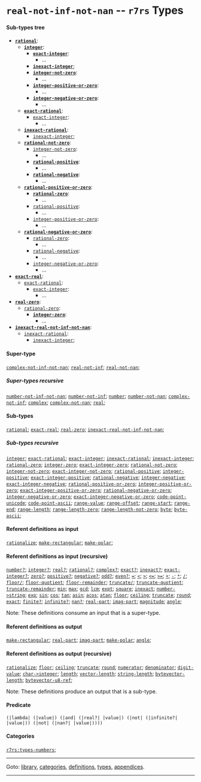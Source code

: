 

<a id='type__r7rs__real-not-inf-not-nan'></a>

# `real-not-inf-not-nan` -- `r7rs` Types


#### Sub-types tree

* **[`rational`](../../r7rs/types/rational.md#type__r7rs__rational)**:
  * **[`integer`](../../r7rs/types/integer.md#type__r7rs__integer)**:
    * **[`exact-integer`](../../r7rs/types/exact-integer.md#type__r7rs__exact-integer)**:
      * ...
    * **[`inexact-integer`](../../r7rs/types/inexact-integer.md#type__r7rs__inexact-integer)**;
    * **[`integer-not-zero`](../../r7rs/types/integer-not-zero.md#type__r7rs__integer-not-zero)**:
      * ...
    * **[`integer-positive-or-zero`](../../r7rs/types/integer-positive-or-zero.md#type__r7rs__integer-positive-or-zero)**:
      * ...
    * **[`integer-negative-or-zero`](../../r7rs/types/integer-negative-or-zero.md#type__r7rs__integer-negative-or-zero)**:
      * ...
  * **[`exact-rational`](../../r7rs/types/exact-rational.md#type__r7rs__exact-rational)**:
    * [`exact-integer`](../../r7rs/types/exact-integer.md#type__r7rs__exact-integer):
      * ...
  * **[`inexact-rational`](../../r7rs/types/inexact-rational.md#type__r7rs__inexact-rational)**:
    * [`inexact-integer`](../../r7rs/types/inexact-integer.md#type__r7rs__inexact-integer);
  * **[`rational-not-zero`](../../r7rs/types/rational-not-zero.md#type__r7rs__rational-not-zero)**:
    * [`integer-not-zero`](../../r7rs/types/integer-not-zero.md#type__r7rs__integer-not-zero):
      * ...
    * **[`rational-positive`](../../r7rs/types/rational-positive.md#type__r7rs__rational-positive)**:
      * ...
    * **[`rational-negative`](../../r7rs/types/rational-negative.md#type__r7rs__rational-negative)**:
      * ...
  * **[`rational-positive-or-zero`](../../r7rs/types/rational-positive-or-zero.md#type__r7rs__rational-positive-or-zero)**:
    * **[`rational-zero`](../../r7rs/types/rational-zero.md#type__r7rs__rational-zero)**:
      * ...
    * [`rational-positive`](../../r7rs/types/rational-positive.md#type__r7rs__rational-positive):
      * ...
    * [`integer-positive-or-zero`](../../r7rs/types/integer-positive-or-zero.md#type__r7rs__integer-positive-or-zero):
      * ...
  * **[`rational-negative-or-zero`](../../r7rs/types/rational-negative-or-zero.md#type__r7rs__rational-negative-or-zero)**:
    * [`rational-zero`](../../r7rs/types/rational-zero.md#type__r7rs__rational-zero):
      * ...
    * [`rational-negative`](../../r7rs/types/rational-negative.md#type__r7rs__rational-negative):
      * ...
    * [`integer-negative-or-zero`](../../r7rs/types/integer-negative-or-zero.md#type__r7rs__integer-negative-or-zero):
      * ...
* **[`exact-real`](../../r7rs/types/exact-real.md#type__r7rs__exact-real)**:
  * [`exact-rational`](../../r7rs/types/exact-rational.md#type__r7rs__exact-rational):
    * [`exact-integer`](../../r7rs/types/exact-integer.md#type__r7rs__exact-integer):
      * ...
* **[`real-zero`](../../r7rs/types/real-zero.md#type__r7rs__real-zero)**:
  * [`rational-zero`](../../r7rs/types/rational-zero.md#type__r7rs__rational-zero):
    * **[`integer-zero`](../../r7rs/types/integer-zero.md#type__r7rs__integer-zero)**:
      * ...
* **[`inexact-real-not-inf-not-nan`](../../r7rs/types/inexact-real-not-inf-not-nan.md#type__r7rs__inexact-real-not-inf-not-nan)**:
  * [`inexact-rational`](../../r7rs/types/inexact-rational.md#type__r7rs__inexact-rational):
    * [`inexact-integer`](../../r7rs/types/inexact-integer.md#type__r7rs__inexact-integer);


#### Super-type

[`complex-not-inf-not-nan`](../../r7rs/types/complex-not-inf-not-nan.md#type__r7rs__complex-not-inf-not-nan);
[`real-not-inf`](../../r7rs/types/real-not-inf.md#type__r7rs__real-not-inf);
[`real-not-nan`](../../r7rs/types/real-not-nan.md#type__r7rs__real-not-nan);


##### Super-types recursive

[`number-not-inf-not-nan`](../../r7rs/types/number-not-inf-not-nan.md#type__r7rs__number-not-inf-not-nan);
[`number-not-inf`](../../r7rs/types/number-not-inf.md#type__r7rs__number-not-inf);
[`number`](../../r7rs/types/number.md#type__r7rs__number);
[`number-not-nan`](../../r7rs/types/number-not-nan.md#type__r7rs__number-not-nan);
[`complex-not-inf`](../../r7rs/types/complex-not-inf.md#type__r7rs__complex-not-inf);
[`complex`](../../r7rs/types/complex.md#type__r7rs__complex);
[`complex-not-nan`](../../r7rs/types/complex-not-nan.md#type__r7rs__complex-not-nan);
[`real`](../../r7rs/types/real.md#type__r7rs__real);


#### Sub-types

[`rational`](../../r7rs/types/rational.md#type__r7rs__rational);
[`exact-real`](../../r7rs/types/exact-real.md#type__r7rs__exact-real);
[`real-zero`](../../r7rs/types/real-zero.md#type__r7rs__real-zero);
[`inexact-real-not-inf-not-nan`](../../r7rs/types/inexact-real-not-inf-not-nan.md#type__r7rs__inexact-real-not-inf-not-nan);


##### Sub-types recursive

[`integer`](../../r7rs/types/integer.md#type__r7rs__integer);
[`exact-rational`](../../r7rs/types/exact-rational.md#type__r7rs__exact-rational);
[`exact-integer`](../../r7rs/types/exact-integer.md#type__r7rs__exact-integer);
[`inexact-rational`](../../r7rs/types/inexact-rational.md#type__r7rs__inexact-rational);
[`inexact-integer`](../../r7rs/types/inexact-integer.md#type__r7rs__inexact-integer);
[`rational-zero`](../../r7rs/types/rational-zero.md#type__r7rs__rational-zero);
[`integer-zero`](../../r7rs/types/integer-zero.md#type__r7rs__integer-zero);
[`exact-integer-zero`](../../r7rs/types/exact-integer-zero.md#type__r7rs__exact-integer-zero);
[`rational-not-zero`](../../r7rs/types/rational-not-zero.md#type__r7rs__rational-not-zero);
[`integer-not-zero`](../../r7rs/types/integer-not-zero.md#type__r7rs__integer-not-zero);
[`exact-integer-not-zero`](../../r7rs/types/exact-integer-not-zero.md#type__r7rs__exact-integer-not-zero);
[`rational-positive`](../../r7rs/types/rational-positive.md#type__r7rs__rational-positive);
[`integer-positive`](../../r7rs/types/integer-positive.md#type__r7rs__integer-positive);
[`exact-integer-positive`](../../r7rs/types/exact-integer-positive.md#type__r7rs__exact-integer-positive);
[`rational-negative`](../../r7rs/types/rational-negative.md#type__r7rs__rational-negative);
[`integer-negative`](../../r7rs/types/integer-negative.md#type__r7rs__integer-negative);
[`exact-integer-negative`](../../r7rs/types/exact-integer-negative.md#type__r7rs__exact-integer-negative);
[`rational-positive-or-zero`](../../r7rs/types/rational-positive-or-zero.md#type__r7rs__rational-positive-or-zero);
[`integer-positive-or-zero`](../../r7rs/types/integer-positive-or-zero.md#type__r7rs__integer-positive-or-zero);
[`exact-integer-positive-or-zero`](../../r7rs/types/exact-integer-positive-or-zero.md#type__r7rs__exact-integer-positive-or-zero);
[`rational-negative-or-zero`](../../r7rs/types/rational-negative-or-zero.md#type__r7rs__rational-negative-or-zero);
[`integer-negative-or-zero`](../../r7rs/types/integer-negative-or-zero.md#type__r7rs__integer-negative-or-zero);
[`exact-integer-negative-or-zero`](../../r7rs/types/exact-integer-negative-or-zero.md#type__r7rs__exact-integer-negative-or-zero);
[`code-point-unicode`](../../r7rs/types/code-point-unicode.md#type__r7rs__code-point-unicode);
[`code-point-ascii`](../../r7rs/types/code-point-ascii.md#type__r7rs__code-point-ascii);
[`range-value`](../../r7rs/types/range-value.md#type__r7rs__range-value);
[`range-offset`](../../r7rs/types/range-offset.md#type__r7rs__range-offset);
[`range-start`](../../r7rs/types/range-start.md#type__r7rs__range-start);
[`range-end`](../../r7rs/types/range-end.md#type__r7rs__range-end);
[`range-length`](../../r7rs/types/range-length.md#type__r7rs__range-length);
[`range-length-zero`](../../r7rs/types/range-length-zero.md#type__r7rs__range-length-zero);
[`range-length-not-zero`](../../r7rs/types/range-length-not-zero.md#type__r7rs__range-length-not-zero);
[`byte`](../../r7rs/types/byte.md#type__r7rs__byte);
[`byte-ascii`](../../r7rs/types/byte-ascii.md#type__r7rs__byte-ascii);


#### Referent definitions as input

[`rationalize`](../../r7rs/definitions/rationalize.md#definition__r7rs__rationalize);
[`make-rectangular`](../../r7rs/definitions/make-rectangular.md#definition__r7rs__make-rectangular);
[`make-polar`](../../r7rs/definitions/make-polar.md#definition__r7rs__make-polar);


#### Referent definitions as input (recursive)

[`number?`](../../r7rs/definitions/number_3f.md#definition__r7rs__number_3f);
[`integer?`](../../r7rs/definitions/integer_3f.md#definition__r7rs__integer_3f);
[`real?`](../../r7rs/definitions/real_3f.md#definition__r7rs__real_3f);
[`rational?`](../../r7rs/definitions/rational_3f.md#definition__r7rs__rational_3f);
[`complex?`](../../r7rs/definitions/complex_3f.md#definition__r7rs__complex_3f);
[`exact?`](../../r7rs/definitions/exact_3f.md#definition__r7rs__exact_3f);
[`inexact?`](../../r7rs/definitions/inexact_3f.md#definition__r7rs__inexact_3f);
[`exact-integer?`](../../r7rs/definitions/exact-integer_3f.md#definition__r7rs__exact-integer_3f);
[`zero?`](../../r7rs/definitions/zero_3f.md#definition__r7rs__zero_3f);
[`positive?`](../../r7rs/definitions/positive_3f.md#definition__r7rs__positive_3f);
[`negative?`](../../r7rs/definitions/negative_3f.md#definition__r7rs__negative_3f);
[`odd?`](../../r7rs/definitions/odd_3f.md#definition__r7rs__odd_3f);
[`even?`](../../r7rs/definitions/even_3f.md#definition__r7rs__even_3f);
[`=`](../../r7rs/definitions/ZZZZ__3d.md#definition__r7rs__ZZZZ__3d);
[`<`](../../r7rs/definitions/ZZZZ__3c.md#definition__r7rs__ZZZZ__3c);
[`>`](../../r7rs/definitions/ZZZZ__3e.md#definition__r7rs__ZZZZ__3e);
[`<=`](../../r7rs/definitions/ZZZZ__3c_3d.md#definition__r7rs__ZZZZ__3c_3d);
[`>=`](../../r7rs/definitions/ZZZZ__3e_3d.md#definition__r7rs__ZZZZ__3e_3d);
[`+`](../../r7rs/definitions/ZZZZ__2b.md#definition__r7rs__ZZZZ__2b);
[`-`](../../r7rs/definitions/ZZZZ__2d.md#definition__r7rs__ZZZZ__2d);
[`*`](../../r7rs/definitions/ZZZZ__2a.md#definition__r7rs__ZZZZ__2a);
[`/`](../../r7rs/definitions/ZZZZ__2f.md#definition__r7rs__ZZZZ__2f);
[`floor/`](../../r7rs/definitions/floor_2f.md#definition__r7rs__floor_2f);
[`floor-quotient`](../../r7rs/definitions/floor-quotient.md#definition__r7rs__floor-quotient);
[`floor-remainder`](../../r7rs/definitions/floor-remainder.md#definition__r7rs__floor-remainder);
[`truncate/`](../../r7rs/definitions/truncate_2f.md#definition__r7rs__truncate_2f);
[`truncate-quotient`](../../r7rs/definitions/truncate-quotient.md#definition__r7rs__truncate-quotient);
[`truncate-remainder`](../../r7rs/definitions/truncate-remainder.md#definition__r7rs__truncate-remainder);
[`min`](../../r7rs/definitions/min.md#definition__r7rs__min);
[`max`](../../r7rs/definitions/max.md#definition__r7rs__max);
[`gcd`](../../r7rs/definitions/gcd.md#definition__r7rs__gcd);
[`lcm`](../../r7rs/definitions/lcm.md#definition__r7rs__lcm);
[`expt`](../../r7rs/definitions/expt.md#definition__r7rs__expt);
[`square`](../../r7rs/definitions/square.md#definition__r7rs__square);
[`inexact`](../../r7rs/definitions/inexact.md#definition__r7rs__inexact);
[`number->string`](../../r7rs/definitions/number-_3e_string.md#definition__r7rs__number-_3e_string);
[`exp`](../../r7rs/definitions/exp.md#definition__r7rs__exp);
[`sin`](../../r7rs/definitions/sin.md#definition__r7rs__sin);
[`cos`](../../r7rs/definitions/cos.md#definition__r7rs__cos);
[`tan`](../../r7rs/definitions/tan.md#definition__r7rs__tan);
[`asin`](../../r7rs/definitions/asin.md#definition__r7rs__asin);
[`acos`](../../r7rs/definitions/acos.md#definition__r7rs__acos);
[`atan`](../../r7rs/definitions/atan.md#definition__r7rs__atan);
[`floor`](../../r7rs/definitions/floor.md#definition__r7rs__floor);
[`ceiling`](../../r7rs/definitions/ceiling.md#definition__r7rs__ceiling);
[`truncate`](../../r7rs/definitions/truncate.md#definition__r7rs__truncate);
[`round`](../../r7rs/definitions/round.md#definition__r7rs__round);
[`exact`](../../r7rs/definitions/exact.md#definition__r7rs__exact);
[`finite?`](../../r7rs/definitions/finite_3f.md#definition__r7rs__finite_3f);
[`infinite?`](../../r7rs/definitions/infinite_3f.md#definition__r7rs__infinite_3f);
[`nan?`](../../r7rs/definitions/nan_3f.md#definition__r7rs__nan_3f);
[`real-part`](../../r7rs/definitions/real-part.md#definition__r7rs__real-part);
[`imag-part`](../../r7rs/definitions/imag-part.md#definition__r7rs__imag-part);
[`magnitude`](../../r7rs/definitions/magnitude.md#definition__r7rs__magnitude);
[`angle`](../../r7rs/definitions/angle.md#definition__r7rs__angle);

Note:  These definitions consume an input that is a super-type.


#### Referent definitions as output

[`make-rectangular`](../../r7rs/definitions/make-rectangular.md#definition__r7rs__make-rectangular);
[`real-part`](../../r7rs/definitions/real-part.md#definition__r7rs__real-part);
[`imag-part`](../../r7rs/definitions/imag-part.md#definition__r7rs__imag-part);
[`make-polar`](../../r7rs/definitions/make-polar.md#definition__r7rs__make-polar);
[`angle`](../../r7rs/definitions/angle.md#definition__r7rs__angle);


#### Referent definitions as output (recursive)

[`rationalize`](../../r7rs/definitions/rationalize.md#definition__r7rs__rationalize);
[`floor`](../../r7rs/definitions/floor.md#definition__r7rs__floor);
[`ceiling`](../../r7rs/definitions/ceiling.md#definition__r7rs__ceiling);
[`truncate`](../../r7rs/definitions/truncate.md#definition__r7rs__truncate);
[`round`](../../r7rs/definitions/round.md#definition__r7rs__round);
[`numerator`](../../r7rs/definitions/numerator.md#definition__r7rs__numerator);
[`denominator`](../../r7rs/definitions/denominator.md#definition__r7rs__denominator);
[`digit-value`](../../r7rs/definitions/digit-value.md#definition__r7rs__digit-value);
[`char->integer`](../../r7rs/definitions/char-_3e_integer.md#definition__r7rs__char-_3e_integer);
[`length`](../../r7rs/definitions/length.md#definition__r7rs__length);
[`vector-length`](../../r7rs/definitions/vector-length.md#definition__r7rs__vector-length);
[`string-length`](../../r7rs/definitions/string-length.md#definition__r7rs__string-length);
[`bytevector-length`](../../r7rs/definitions/bytevector-length.md#definition__r7rs__bytevector-length);
[`bytevector-u8-ref`](../../r7rs/definitions/bytevector-u8-ref.md#definition__r7rs__bytevector-u8-ref);

Note:  These definitions produce an output that is a sub-type.


#### Predicate

```
(|lambda| (|value|) (|and| (|real?| |value|) (|not| (|infinite?| |value|)) (|not| (|nan?| |value|))))
```


#### Categories

[`r7rs:types-numbers`](../../r7rs/categories/r7rs_3a_types-numbers.md#category__r7rs__r7rs_3a_types-numbers);

----

Goto: [library](../../r7rs/_index.md#library__r7rs), [categories](../../r7rs/categories/_index.md#toc__r7rs__categories), [definitions](../../r7rs/definitions/_index.md#toc__r7rs__definitions), [types](../../r7rs/types/_index.md#toc__r7rs__types), [appendices](../../r7rs/appendices/_index.md#toc__r7rs__appendices).

----

